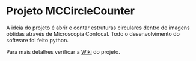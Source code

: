 # Projeto MCCircleCounter

A ideia do projeto é abrir e contar estruturas circulares dentro de imagens obtidas através de Microscopia Confocal. Todo o desenvolvimento do software foi feito python.

Para mais detalhes verificar a [Wiki](https://github.com/gabri14el/MCCircleCounter/wiki) do projeto.

